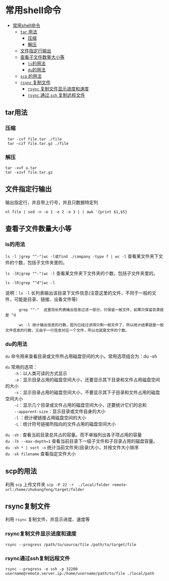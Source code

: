 # 常用shell命令
<!-- TOC -->

- [常用shell命令](#常用shell命令)
    - [`tar` 用法](#tar用法)
        - [压缩](#压缩)
        - [解压](#解压)
    - [文件指定行输出](#文件指定行输出)
    - [查看子文件数量大小等](#查看子文件数量大小等)
        - [`ls`的用法](#ls的用法)
        - [`du`的用法](#du的用法)
    - [`scp` 的用法](#scp的用法)
    - [`rsync` 复制文件](#rsync复制文件)
        - [ `rsync` 复制文件显示进度和速度](#rsync复制文件显示进度和速度)
        - [`rsync` 通过 `ssh` 复制远程文件](#rsync通过ssh复制远程文件)
<!-- /TOC -->

## tar用法
### 压缩
```
 tar -cvf file.tar ./file
 tar –czf file.tar.gz ./file
```
### 解压
```
tar -xvf a.tar
tar -xzvf file.tar.gz
```

## 文件指定行输出
输出指定行，并且带上行号，并且只数据特定列
```shell
nl file | sed -n -e 1 -e 2 -e 3 | | awk '{print $1,$5}
```

## 查看子文件数量大小等
### ls的用法
`ls -l |grep "^-"|wc -l或find ./company -type f | wc -l`  查看某文件夹下文件的个数，包括子文件夹里的。

`ls -lR|grep "^-"|wc -l`   查看某文件夹下文件夹的个数，包括子文件夹里的。

`ls -lR|grep "^d"|wc -l `

说明：`ls -l`  长列表输出该目录下文件信息(注意这里的文件，不同于一般的文件，可能是目录、链接、设备文件等)

          grep "^-"  这里将长列表输出信息过滤一部分，只保留一般文件，如果只保留目录就是 ^d

          wc -l 统计输出信息的行数，因为已经过滤得只剩一般文件了，所以统计结果就是一般文件信息的行数，又由于一行信息对应一个文件，所以也就是文件的个数。 

### du的用法
`du` 命令用来查看目录或文件所占用磁盘空间的大小。常用选项组合为：du -sh

`du` 常用的选项：  
　　`-h`：以人类可读的方式显示  
　　`-a`：显示目录占用的磁盘空间大小，还要显示其下目录和文件占用磁盘空间的大小  
　　`-s`：显示目录占用的磁盘空间大小，不要显示其下子目录和文件占用的磁盘空间大小  
　　`-c`：显示几个目录或文件占用的磁盘空间大小，还要统计它们的总和  
　　`--apparent-size`：显示目录或文件自身的大小  
　　`-l` ：统计硬链接占用磁盘空间的大小  
　　`-L`：统计符号链接所指向的文件占用的磁盘空间大小  


`du -sh` : 查看当前目录总共占的容量。而不单独列出各子项占用的容量   
`du -lh --max-depth=1`  查看当前目录下一级子文件和子目录占用的磁盘容量。  
`du -sh * | sort -n` 统计当前文件夹(目录)大小，并按文件大小排序  
`du -sk filename` 查看指定文件大小  

## scp的用法
利用 `scp` 上传文件夹
`scp -P 22 -r  ./local/folder remote-url:/home/zhukangfeng/target/folder`

## rsync复制文件
利用 `rsync` 复制文件，并显示进度、速度等
### rsync复制文件显示进度和速度
`rsync --progress /path/to/source/file /path/to/target/file`
### rsync通过ssh复制远程文件
`rsync --progress -e ssh -p 32200 username@remote.server.ip:/home/username/path/to/file ./local/path`

